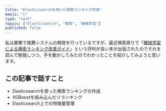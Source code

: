 ```yaml
---
title: "Elasticsearchを用いた検索ランキング作成"
emoji: "🤖"
type: "tech"
topics: ["Elasticsearch", "検索", "機械学習"]
published: false
---
```


私は業務で推薦システムの開発を行っているですが、最近検索周りで「[機械学習による検索ランキング改善ガイド](www.amazon.co.jp/dp/4814400306)」という評判が良い本が出版されたのでそれを読んで勉強しつつ、手を動かしてみたのでわかったことを紹介してみようと思います。

## この記事で話すこと

- Elasticsearchを使った検索ランキングの作成
- XGBoostを組み込んだリランキング
- Elasticsearch上での特徴量管理